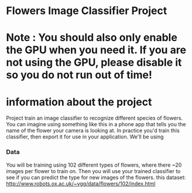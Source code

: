 # Flowers Image Classifier Project


# Note :  You should also only enable the GPU when you need it. If you are not using the GPU, please disable it so you do not run out of time!

# information about the project 
Project train an image classifier to recognize different species of flowers. You can imagine using something like this in a phone app that tells you the name of the flower your camera is looking at. In practice you'd train this classifier, then export it for use in your application. We'll be using 


### Data
You will be training using 102 different types of flowers, where there ~20 images per flower to train on.  Then you will use your trained classifier to see if you can predict the type for new images of the flowers.
this dataset:
http://www.robots.ox.ac.uk/~vgg/data/flowers/102/index.html
